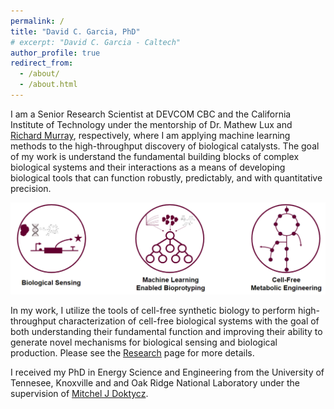 ```yaml
---
permalink: /
title: "David C. Garcia, PhD"
# excerpt: "David C. Garcia - Caltech"
author_profile: true
redirect_from: 
  - /about/
  - /about.html
---
```


I am a Senior Research Scientist at DEVCOM CBC and the California Institute of Technology under the mentorship of Dr. Mathew Lux and [Richard Murray](https://murray.cds.caltech.edu/Main_Page), respectively, where I am applying machine learning methods to the high-throughput discovery of biological catalysts. The goal of my work is understand the fundamental building blocks of complex biological systems and their interactions as a means of developing biological tools that can function robustly, predictably, and with quantitative precision.

<p align='center'>
<img src='/images/ResearchProgram.png' width='600'>
</p>

In my work, I utilize the tools of cell-free synthetic biology to perform high-throughput characterization of cell-free biological systems with the goal of both understanding their fundamental function and improving their ability to generate novel mechanisms for biological sensing and biological production.  Please see the [Research](/research/) page for more details.


I received my PhD in Energy Science and Engineering from the University of Tennesee, Knoxville and and Oak Ridge National Laboratory under the supervision of [Mitchel J Doktycz](https://www.ornl.gov/staff-profile/mitchel-j-doktycz). 